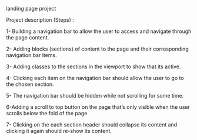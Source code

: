 landing page project

Project description (Steps) :

1- Building a navigation bar to allow the user to access and navigate through the page content.

2- Adding blocks (sections) of content to the page and their corresponding navigation bar items.

3- Adding classes to the sections in the viewport to show that its active.

4- Clicking each item on the navigation bar should allow the user to go to the chosen section.

5- The navigation bar should be hidden while not scrolling for some time.

6-Adding a scroll to top button on the page that’s only visible when the user scrolls below the fold of the page. 

7- Clicking on the each section header should collapse its content and clicking it again should re-show its content.


